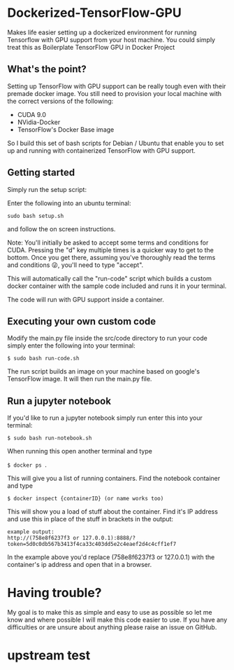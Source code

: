 # Dockerized-TensorFlow-GPU
Makes life easier setting up a dockerized environment for running Tensorflow with GPU support from your host machine.
You could simply treat this as Boilerplate TensorFlow GPU in Docker Project

## What's the point? 

Setting up TensorFlow with GPU support can be really tough even with their premade docker image.
You still need to provision your local machine with the correct versions of the following:

* CUDA 9.0
* NVidia-Docker
* TensorFlow's Docker Base image

So I build this set of bash scripts for Debian / Ubuntu that enable you to set up and running with containerized TensorFlow with GPU support.  

## Getting started

Simply run the setup script:

Enter the following into an ubuntu terminal:

``` sudo bash setup.sh ```

and follow the on screen instructions.

Note: You'll initially be asked to accept some terms and conditions for CUDA. Pressing the "d" key multiple times is a quicker way to get to the bottom. Once you get there, assuming you've thoroughly read the terms and conditions 😜, you'll need to type "accept".

This will automatically call the "run-code" script which builds a custom docker container with the sample code included and runs it in your terminal.

The code will run with GPU support inside a container.

## Executing your own custom code

Modify the main.py file inside the src/code directory to run your code simply enter the following into your terminal:

```$ sudo bash run-code.sh ```

The run script builds an image on your machine based on google's TensorFlow image. 
It will then run the main.py file.


## Run a jupyter notebook

If you'd like to run a jupyter notebook simply run enter this into your terminal: 

```$ sudo bash run-notebook.sh ```

 When running this open another terminal and type 
 
 ```$ docker ps ```. 
 
 This will give you a list of running containers. Find the notebook container and type 
 
 ```$ docker inspect {containerID} (or name works too) ```
 
 This will show you a load of stuff about the container. Find it's IP address and use this in place of the stuff in brackets in the output:
    
    example output: 
    http://(758e8f6237f3 or 127.0.0.1):8888/?token=5d0c0db567b3413f4ca33c403dd5e2c4eaef2d4c4cff1ef7

 In the example above you'd replace (758e8f6237f3 or 127.0.0.1) with the container's ip address and open that in a browser.

# Having trouble?

My goal is to make this as simple and easy to use as possible so let me know and where possible I will make this code easier to use. If you have any difficulties or are unsure about anything please raise an issue on GitHub. 

# upstream test